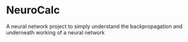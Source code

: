 # NeuroCalc
A neural network project to simply understand the backpropagation and underneath working of a neural network
